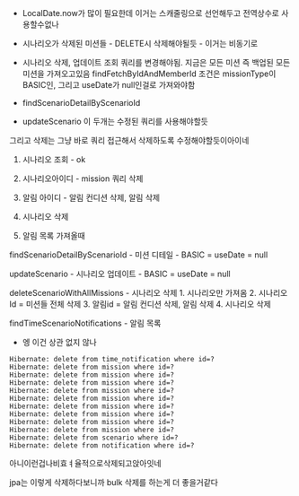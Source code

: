 - LocalDate.now가 많이 필요한데 이거는 스캐줄링으로 선언해두고 전역상수로 사용할수없나
- 시나리오가 삭제된 미션들 - DELETE시 삭제해야될듯 - 이거는 비동기로
- 시나리오 삭제, 업데이트 조회 쿼리를 변경해야됨. 지금은 모든 미션 즉 백업된 모든 미션을 가져오고있음
findFetchByIdAndMemberId 조건은 missionType이 BASIC인, 그리고 useDate가 null인걸로 가져와야함


- findScenarioDetailByScenarioId
- updateScenario
이 두개는 수정된 쿼리를 사용해야할듯


그리고 삭제는 그냥 바로 쿼리 접근해서 삭제하도록 수정해야할듯이아이네
1. 시나리오 조회 - ok
2. 시나리오아이디 - mission 쿼리 삭제
3. 알림 아이디 - 알림 컨디션 삭제, 알림 삭제
4. 시나리오 삭제

5. 알림 목록 가져올때


findScenarioDetailByScenarioId - 미션 디테일
	- BASIC = useDate = null


updateScenario - 시나리오 업데이트
	- BASIC = useDate = null


deleteScenarioWithAllMissions - 시나리오 삭제
	1. 시나리오만 가져옴
	2. 시나리오Id = 미션들 전체 삭제
	3. 알림id = 알림 컨디션 삭제, 알림 삭제
	4. 시나리오 삭제


findTimeScenarioNotifications - 알림 목록
  - 엥 이건 상관 없지 않나


```
Hibernate: delete from time_notification where id=?
Hibernate: delete from mission where id=?
Hibernate: delete from mission where id=?
Hibernate: delete from mission where id=?
Hibernate: delete from mission where id=?
Hibernate: delete from mission where id=?
Hibernate: delete from mission where id=?
Hibernate: delete from mission where id=?
Hibernate: delete from mission where id=?
Hibernate: delete from mission where id=?
Hibernate: delete from scenario where id=?
Hibernate: delete from notification where id=?
```

아니이런겁나비효ㅕ율적으로삭제되고앉아잇네

jpa는 이렇게 삭제하다보니까 bulk 삭제를 하는게 더 좋을거같다 
